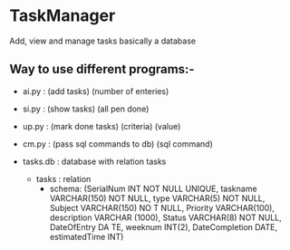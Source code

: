 # TaskManager
Add, view and manage tasks basically a database 

## Way to use different programs:-
* ai.py : (add tasks) (number of enteries)
* si.py : (show tasks)  (all pen done) 
* up.py : (mark done tasks) (criteria) (value)
* cm.py : (pass sql commands to db) (sql command) 


* tasks.db : database with relation tasks
    * tasks : relation 
        * schema: (SerialNum INT NOT NULL UNIQUE, taskname VARCHAR(150) NOT NULL, type VARCHAR(5) NOT NULL, Subject VARCHAR(150) NO T NULL, Priority VARCHAR(100), description VARCHAR (1000), Status VARCHAR(8) NOT NULL, DateOfEntry DA TE, weeknum INT(2), DateCompletion DATE, estimatedTime INT)
